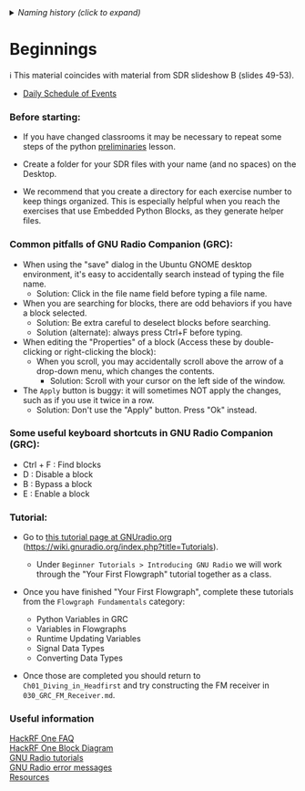 <details><summary><i>Naming history (click to expand)</i></summary>
<pre>
2023 Feb 22: 025-Beginnings.md
2023 May 22: 010_Beginnings.md
</pre>
</details>

# Beginnings

ℹ️ This material coincides with material from SDR slideshow B (slides 49-53).

- [Daily Schedule of Events](https://github.com/python-can-define-radio/sdr-course/blob/main/resources/toc/7day.md)

### Before starting: 

- If you have changed classrooms it may be necessary to repeat some steps of the python [preliminaries](https://github.com/python-can-define-radio/python-course/blob/main/classroom_activities/Ch01_Basics/ex_0a_preliminaries.md) lesson.

- Create a folder for your SDR files with your name (and no spaces) on the Desktop.
  
- We recommend that you create a directory for each exercise number to keep things organized. This is especially helpful when you reach the exercises that use Embedded Python Blocks, as they generate helper files.

### Common pitfalls of GNU Radio Companion (GRC):

- When using the "save" dialog in the Ubuntu GNOME desktop environment, it's easy to accidentally search instead of typing the file name.
  - Solution: Click in the file name field before typing a file name.
- When you are searching for blocks, there are odd behaviors if you have a block selected.
  - Solution: Be extra careful to deselect blocks before searching.
  - Solution (alternate): always press Ctrl+F before typing.
- When editing the "Properties" of a block (Access these by double-clicking or right-clicking the block):
  - When you scroll, you may accidentally scroll above the arrow of a drop-down menu, which changes the contents.
    - Solution: Scroll with your cursor on the left side of the window.
- The `Apply` button is buggy: it will sometimes NOT apply the changes, such as if you use it twice in a row.
  - Solution: Don't use the "Apply" button. Press "Ok" instead.

### Some useful keyboard shortcuts in GNU Radio Companion (GRC):

  - Ctrl + F : Find blocks
  - D : Disable a block
  - B : Bypass a block
  - E : Enable a block

### Tutorial:

- Go to [this tutorial page at GNUradio.org](https://wiki.gnuradio.org/index.php?title=Tutorials) (https://wiki.gnuradio.org/index.php?title=Tutorials).

  - Under `Beginner Tutorials > Introducing GNU Radio` we will work through the "Your First Flowgraph" tutorial together as a class. 

- Once you have finished "Your First Flowgraph", complete these tutorials from the `Flowgraph Fundamentals` category:

  - Python Variables in GRC
  - Variables in Flowgraphs
  - Runtime Updating Variables
  - Signal Data Types
  - Converting Data Types

- Once those are completed you should return to `Ch01_Diving_in_Headfirst` and try constructing the FM receiver in `030_GRC_FM_Receiver.md`.


### Useful information

[HackRF One FAQ](https://hackrf.readthedocs.io/en/latest/faq.html)  
[HackRF One Block Diagram](https://github.com/python-can-define-radio/sdr-course/blob/main/classroom_activities/Chx_Misc/Images/hackrfone_diagram.png)  
[GNU Radio tutorials](https://wiki.gnuradio.org/index.php?title=Tutorials)  
[GNU Radio error messages](https://github.com/python-can-define-radio/sdr-course/blob/main/resources/Common-GNURadio-error-messages.md)  
[Resources](https://github.com/python-can-define-radio/sdr-course/tree/main/resources)  
